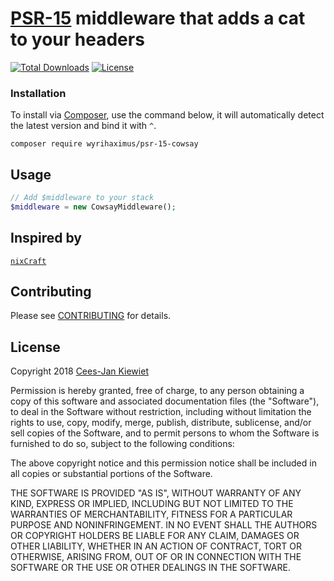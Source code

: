 # [PSR-15](http://www.php-fig.org/psr/psr-15/) middleware that adds a cat to your headers

[![Total Downloads](https://poser.pugx.org/WyriHaximus/psr-15-cowsay/downloads.png)](https://packagist.org/packages/WyriHaximus/psr-15-cowsay/stats)
[![License](https://poser.pugx.org/WyriHaximus/psr-15-cowsay/license.png)](https://packagist.org/packages/wyrihaximus/psr-15-cowsay)

### Installation ###

To install via [Composer](http://getcomposer.org/), use the command below, it will automatically detect the latest version and bind it with `^`.

```
composer require wyrihaximus/psr-15-cowsay 
```

## Usage ##

```php
// Add $middleware to your stack
$middleware = new CowsayMiddleware();
```

## Inspired by ##

[`nixCraft`](https://twitter.com/nixcraft/status/1027639812378054656)

## Contributing ##

Please see [CONTRIBUTING](CONTRIBUTING.md) for details.

## License ##

Copyright 2018 [Cees-Jan Kiewiet](http://wyrihaximus.net/)

Permission is hereby granted, free of charge, to any person
obtaining a copy of this software and associated documentation
files (the "Software"), to deal in the Software without
restriction, including without limitation the rights to use,
copy, modify, merge, publish, distribute, sublicense, and/or sell
copies of the Software, and to permit persons to whom the
Software is furnished to do so, subject to the following
conditions:

The above copyright notice and this permission notice shall be
included in all copies or substantial portions of the Software.

THE SOFTWARE IS PROVIDED "AS IS", WITHOUT WARRANTY OF ANY KIND,
EXPRESS OR IMPLIED, INCLUDING BUT NOT LIMITED TO THE WARRANTIES
OF MERCHANTABILITY, FITNESS FOR A PARTICULAR PURPOSE AND
NONINFRINGEMENT. IN NO EVENT SHALL THE AUTHORS OR COPYRIGHT
HOLDERS BE LIABLE FOR ANY CLAIM, DAMAGES OR OTHER LIABILITY,
WHETHER IN AN ACTION OF CONTRACT, TORT OR OTHERWISE, ARISING
FROM, OUT OF OR IN CONNECTION WITH THE SOFTWARE OR THE USE OR
OTHER DEALINGS IN THE SOFTWARE.
